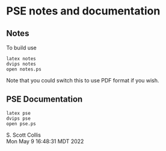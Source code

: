 # PSE notes and documentation

## Notes

To build use

    latex notes
    dvips notes
    open notes.ps

Note that you could switch this to use PDF format if you wish.

## PSE Documentation

    latex pse
    dvips pse
    open pse.ps

S. Scott Collis\
Mon May  9 16:48:31 MDT 2022
